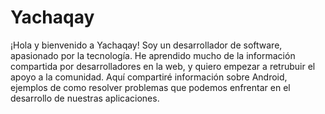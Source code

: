 # Yachaqay

¡Hola y bienvenido a Yachaqay! Soy un desarrollador de software, apasionado por la tecnología. He aprendido mucho de la información compartida por desarrolladores en la web, y quiero empezar a retrubuir el apoyo a la comunidad. Aquí compartiré información sobre Android, ejemplos de como resolver problemas que podemos enfrentar en el desarrollo de nuestras aplicaciones.
